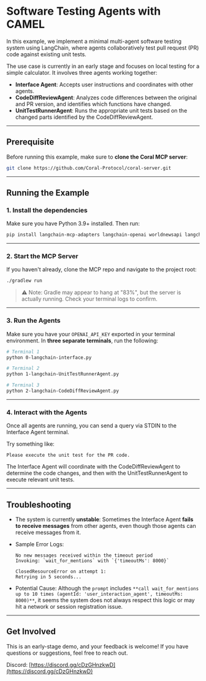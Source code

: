 # Software Testing Agents with CAMEL

In this example, we implement a minimal multi-agent software testing system using LangChain, where agents collaboratively test pull request (PR) code against existing unit tests.

The use case is currently in an early stage and focuses on local testing for a simple calculator. It involves three agents working together:

* **Interface Agent**: Accepts user instructions and coordinates with other agents.
* **CodeDiffReviewAgent**: Analyzes code differences between the original and PR version, and identifies which functions have changed.
* **UnitTestRunnerAgent**: Runs the appropriate unit tests based on the changed parts identified by the CodeDiffReviewAgent.

---

## Prerequisite

Before running this example, make sure to **clone the Coral MCP server**:

```bash
git clone https://github.com/Coral-Protocol/coral-server.git
```

---

## Running the Example

### 1. Install the dependencies

Make sure you have Python 3.9+ installed. Then run:

```bash
pip install langchain-mcp-adapters langchain-openai worldnewsapi langchain langchain-core
```
---

### 2. Start the MCP Server

If you haven't already, clone the MCP repo and navigate to the project root:

```bash
./gradlew run
```

> ⚠️ Note: Gradle may appear to hang at "83%", but the server is actually running. Check your terminal logs to confirm.

---

### 3. Run the Agents

Make sure you have your `OPENAI_API_KEY` exported in your terminal environment.
In **three separate terminals**, run the following:

```bash
# Terminal 1
python 0-langchain-interface.py
```

```bash
# Terminal 2
python 1-langchain-UnitTestRunnerAgent.py
```

```bash
# Terminal 3
python 2-langchain-CodeDiffReviewAgent.py
```

---

### 4. Interact with the Agents

Once all agents are running, you can send a query via STDIN to the Interface Agent terminal.

Try something like:

```
Please execute the unit test for the PR code.
```

The Interface Agent will coordinate with the CodeDiffReviewAgent to determine the code changes, and then with the UnitTestRunnerAgent to execute relevant unit tests.

---

## Troubleshooting

* The system is currently **unstable**:
  Sometimes the Interface Agent **fails to receive messages** from other agents, even though those agents can receive messages from it.

* Sample Error Logs:

  ```text
  No new messages received within the timeout period
  Invoking: `wait_for_mentions` with `{'timeoutMs': 8000}`

  ClosedResourceError on attempt 1: 
  Retrying in 5 seconds...
  ```

* Potential Cause:
  Although the `prompt` includes `**call wait_for_mentions up to 10 times (agentId: 'user_interaction_agent', timeoutMs: 8000)**`, it seems the system does not always respect this logic or may hit a network or session registration issue.

---

## Get Involved

This is an early-stage demo, and your feedback is welcome!
If you have questions or suggestions, feel free to reach out.

Discord: [https://discord.gg/cDzGHnzkwD](https://discord.gg/cDzGHnzkwD)

